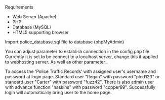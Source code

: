 Requirements
- Web Server (Apache)
- PHP
- Database (MySQL)
- HTML5 supporting browser

Import police_database.sql file to database (phpMyAdmin)

You can adjust parameter to establish connection in the config.php file. Currently it is set to be connect to a localhost server, change this if applied to webhosting server. As well as other parameter . 

To access the 'Police Traffic Records' with assigned user's username and password at login page. 
Standard user "Regan" with password "plod123" or standard user "Carter" with password "fuzz42". There is also admin user with advance function "haskins"  with password "copper99".
Successfully login will automatically bring user to the home page.
